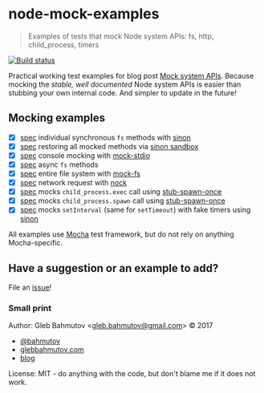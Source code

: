 # node-mock-examples

> Examples of tests that mock Node system APIs: fs, http, child_process, timers

[![Build status][ci-image] ][ci-url]

Practical working test examples for blog post
[Mock system APIs](https://glebbahmutov.com/blog/mock-system-apis/).
Because mocking the *stable, well documented* Node system APIs is easier
than stubbing your own internal code. And simpler to update in the future!

## Mocking examples

* [x] [spec](test/fs-call-spec.js) individual synchronous `fs` methods with [sinon][sinon]
* [x] [spec](test/fs-sandbox-spec.js) restoring all mocked methods via [sinon sandbox][sinon sandbox]
* [x] [spec](test/console-spec.js) console mocking with [mock-stdio](https://github.com/catdad/mock-stdio)
* [x] [spec](test/fs-callback-spec.js) async `fs` methods
* [x] [spec](test/fake-file-system-spec.js) entire file system with [mock-fs][mock-fs]
* [x] [spec](test/network-spec.js) network request with [nock][nock]
* [x] [spec](test/exec-spec.js) mocks `child_process.exec` call using [stub-spawn-once][stub-spawn-once]
* [x] [spec](test/spawn-spec.js) mocks `child_process.spawn` call using [stub-spawn-once][stub-spawn-once]
* [x] [spec](test/interval-spec.js) mocks `setInterval` (same for `setTimeout`) with fake timers using [sinon][sinon]

All examples use [Mocha](https://mochajs.org/) test framework, but do not
rely on anything Mocha-specific.

[sinon]: http://sinonjs.org/
[sinon sandbox]: http://sinonjs.org/releases/v2.3.8/sandbox/
[mock-fs]: https://github.com/tschaub/mock-fs
[nock]: https://github.com/node-nock/nock#readme
[stub-spawn-once]: https://github.com/bahmutov/stub-spawn-once

## Have a suggestion or an example to add?

File an [issue](/issues/new)!

### Small print

Author: Gleb Bahmutov &lt;gleb.bahmutov@gmail.com&gt; &copy; 2017

* [@bahmutov](https://twitter.com/bahmutov)
* [glebbahmutov.com](https://glebbahmutov.com)
* [blog](https://glebbahmutov.com/blog)

License: MIT - do anything with the code, but don't blame me if it does not work.

[ci-image]: https://travis-ci.org/bahmutov/node-mock-examples.svg?branch=master
[ci-url]: https://travis-ci.org/bahmutov/node-mock-examples

